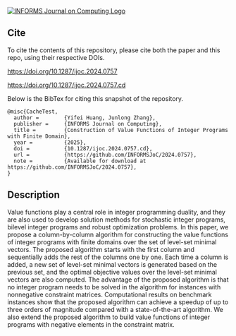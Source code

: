 [![INFORMS Journal on Computing Logo](https://INFORMSJoC.github.io/logos/INFORMS_Journal_on_Computing_Header.jpg)](https://pubsonline.informs.org/journal/ijoc)

## Cite

To cite the contents of this repository, please cite both the paper and this repo, using their respective DOIs.

https://doi.org/10.1287/ijoc.2024.0757

https://doi.org/10.1287/ijoc.2024.0757.cd

Below is the BibTex for citing this snapshot of the repository.

```
@misc{CacheTest,
  author =        {Yifei Huang, Junlong Zhang},
  publisher =     {INFORMS Journal on Computing},
  title =         {Construction of Value Functions of Integer Programs with Finite Domain},
  year =          {2025},
  doi =           {10.1287/ijoc.2024.0757.cd},
  url =           {https://github.com/INFORMSJoC/2024.0757},
  note =          {Available for download at https://github.com/INFORMSJoC/2024.0757},
}  
```

## Description

Value functions play a central role in integer programming duality, and they are also used to develop solution methods for stochastic integer programs, bilevel integer programs and robust optimization problems. In this paper, we propose a column-by-column algorithm for constructing the value functions of integer programs with finite domains over the set of level-set minimal vectors. The proposed algorithm starts with the first column and sequentially adds the rest of the columns one by one. Each time a column is added, a new set of level-set minimal vectors is generated based on the previous set, and the optimal objective values over the level-set minimal vectors are also computed. The advantage of the proposed algorithm is that no integer program needs to be solved in the algorithm for instances with nonnegative constraint matrices. Computational results on benchmark instances show that the proposed algorithm can achieve a speedup of up to three orders of magnitude compared with a state-of-the-art algorithm. We also extend the proposed algorithm to build value functions of integer programs with negative elements in the constraint matrix.
